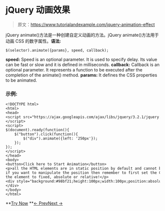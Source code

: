 # jQuery 动画效果

> 原文：<https://www.tutorialandexample.com/jquery-animation-effect>

jQuery animate()方法是一种创建自定义动画的方法。jQuery animate()方法用于动画 CSS 的数字属性。**语法:**

```
$(selector).animate({params}, speed, callback);
```

**speed:** Speed is an optional parameter. It is used to specify delay. Its value can be fast or slow and it is defined in milliseconds. **callback:** Callback is an optional parameter. It represents a function to be executed after the completion of the animate() method. **params:** It defines the CSS properties to be animated.

### 示例:

```
<!DOCTYPE html>  
<html>  
<head>  
<script src="https://ajax.googleapis.com/ajax/libs/jquery/3.2.1/jquery.min.js"></script>  
<script>   
$(document).ready(function(){  
    $("button").click(function(){  
        $("div").animate({left: '250px'});  
    });  
});  
</script>   
</head>  
<body>   
<button>Click here to Start Animation</button>   
<p>all the HTML elements are in static position by default and cannot be moved.   
if you want to manipulate the position then remember to first set the CSS position property of   
the element to fixed, absolute or relative!</p>    
<div style="background:#98bf21;height:100px;width:100px;position:absolute;"></div>   
</body>  
</html> 

```

**[Try Now](https://editor.tutorialandexample.com/web/test.jsp?filename=jqueryanimationeffect1) **[← Prev](https://www.tutorialandexample.com/jquery-sliding-effect)[Next →](https://www.tutorialandexample.com/jquery-stop-effect)